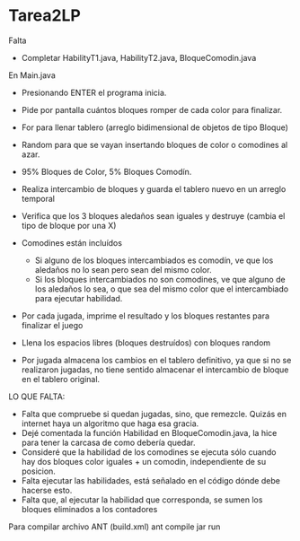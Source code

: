 Tarea2LP
========
Falta 
- Completar HabilityT1.java, HabilityT2.java, BloqueComodin.java 

En Main.java
- Presionando ENTER el programa inicia.
- Pide por pantalla cuántos bloques romper de cada color para finalizar.
- For para llenar tablero (arreglo bidimensional de objetos de tipo Bloque)
- Random para que se vayan insertando bloques de color o comodines al azar.
- 95% Bloques de Color, 5% Bloques Comodín.
- Realiza intercambio de bloques y guarda el tablero nuevo en un arreglo temporal
- Verifica que los 3 bloques aledaños sean iguales y destruye (cambia el tipo de bloque por una X)

- Comodines están incluídos
  - Si alguno de los bloques intercambiados es comodín, ve que los aledaños no lo sean pero sean del mismo color.
  - Si los bloques intercambiados no son comodines, ve que alguno de los aledaños lo sea, o que sea del mismo color que el intercambiado para ejecutar habilidad.

- Por cada jugada, imprime el resultado y los bloques restantes para finalizar el juego
- Llena los espacios libres (bloques destruídos) con bloques random
- Por jugada almacena los cambios en el tablero definitivo, ya que si no se realizaron jugadas, no tiene sentido almacenar el intercambio de bloque en el tablero original. 


LO QUE FALTA:

- Falta que compruebe si quedan jugadas, sino, que remezcle. Quizás en internet haya un algoritmo que haga esa gracia.
- Dejé comentada la función Habilidad en BloqueComodin.java, la hice para tener la carcasa de como debería quedar.
- Consideré que la habilidad de los comodines se ejecuta sólo cuando hay dos bloques color iguales + un comodin, independiente de su posicion.
- Falta ejecutar las habilidades, está señalado en el código dónde debe hacerse esto.
- Falta que, al ejecutar la habilidad que corresponda, se sumen los bloques eliminados a los contadores


Para compilar archivo ANT (build.xml)
ant compile jar run